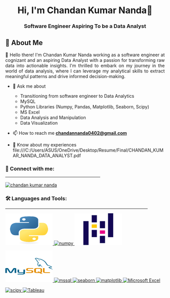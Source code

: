 <h1 align="center">Hi, I'm Chandan Kumar Nanda👋</h1>
<h3 align="center">Software Engineer Aspiring To be a Data Analyst </h3>


## 🚀 About Me


<p align = "justify">👋 Hello there! I'm Chandan Kumar Nanda working as a software engineer at cognizant and an aspiring Data Analyst with a passion for transforming raw data into actionable insights. I'm thrilled to embark on my journey in the world of data analysis, where I can leverage my analytical skills to extract meaningful patterns and drive informed decision-making. </p>


- 💬 Ask me about <br>
  <ul> 
    <li>Transitioning from software engineer to Data Analytics</li>
    <li> MySQL</li> 
    <li>  Python Libraries (Numpy, Pandas, Matplotlib, Seaborn, Scipy) </li>
    <li>  MS Excel </li> 
    <li>  Data Analysis and Manipulation</li>
    <li>  Data Visualization</li>
  </ul>
  

- 📫 How to reach me **chandannanda0402@gmail.com**

- 📄 Know about my experiences file:///C:/Users/ASUS/OneDrive/Desktop/Resume/Final/CHANDAN_KUMAR_NANDA_DATA_ANALYST.pdf
<h3 align="left"> 🔗 Connect with me:</h3>
<hr width=300>
<p align="left">
<a href="https://www.linkedin.com/in/chandan-kumar-nanda-0a99281a6/" target="blank"><img align="center" src="https://raw.githubusercontent.com/rahuldkjain/github-profile-readme-generator/master/src/images/icons/Social/linked-in-alt.svg" alt="chandan kumar nanda" height="50" width="100" /></a>
</p>

<h3 align="left">🛠️ Languages and Tools:</h3>
<hr width=450>
<p align="left"> 
  <a href="https://www.python.org" target="_blank" rel="noreferrer"> <img src="https://raw.githubusercontent.com/devicons/devicon/master/icons/python/python-original.svg" alt="python" width="150" height="100"/> </a> 
  <a href="https://numpy.org" target="_blank" rel="noreferrer"> <img src="https://numpy.org/images/logo.svg" alt="numpy" width="150" height="100"/> </a> 
  <a href="https://pandas.pydata.org/" target="_blank" rel="noreferrer"> <img src="https://raw.githubusercontent.com/devicons/devicon/2ae2a900d2f041da66e950e4d48052658d850630/icons/pandas/pandas-original.svg" alt="pandas" width="150" height="100"/> </a> </p>
<p align = "left">
  <a href="https://www.mysql.com/" target="_blank" rel="noreferrer"> <img src="https://raw.githubusercontent.com/devicons/devicon/master/icons/mysql/mysql-original-wordmark.svg" alt="mysql" width="150" height="100"/> </a>
  <a href="https://www.microsoft.com/en-us/sql-server" target="_blank" rel="noreferrer"> <img src="https://www.svgrepo.com/show/303229/microsoft-sql-server-logo.svg" alt="mssql" width="150" height="100"/> </a>    
  <a href="https://seaborn.pydata.org" target="_blank" rel="noreferrer"> <img src="https://seaborn.pydata.org/_images/logo-mark-lightbg.svg" alt="seaborn" width="150" height="100"/> </a> 
  <a href="https://matplotlib.org" target="_blank" rel="noreferrer"> <img src="https://matplotlib.org/_static/images/documentation.svg" alt="matplotlib" width="150" height="100"/> </a>
  <a href="https://www.microsoft.com/en-in/microsoft-365/excel" target="_blank" rel="noreferrer"> <img src="https://upload.wikimedia.org/wikipedia/commons/thumb/7/73/Microsoft_Excel_2013-2019_logo.svg/2170px-Microsoft_Excel_2013-2019_logo.svg.png" alt="Microsoft Excel"  width="150" height="100"/> </a></p>
<p align = "left">
  <a href="https://scipy.org/" target="_blank" rel="noreferrer"> <img src="https://scipy.org/images/logo.svg" alt="scipy" width="150" height="100"/> </a>
  <a href="https://www.tableau.com/" target="_blank" rel="noreferrer"> <img src="https://upload.wikimedia.org/wikipedia/en/thumb/0/06/Tableau_logo.svg/375px-Tableau_logo.svg.png" alt="Tableau" width="160" height="65"/> </a>
  <br /><br /></p>
